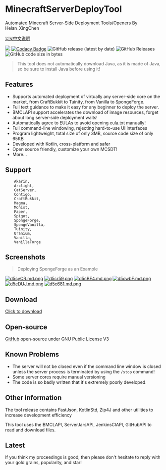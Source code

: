 # MinecraftServerDeployTool
Automated Minecraft Server-Side Deployment Tools/Openers By Helan_XingChen

[🇨🇳中文说明](README.md) 

![](https://img.shields.io/badge/license-GPL--3.0-orange) 
[![Codacy Badge](https://api.codacy.com/project/badge/Grade/a19111b87e8c4fa095c00a160953d07c)](https://app.codacy.com/manual/shaokeyibb/MinecraftServerDeployTool?utm_source=github.com&utm_medium=referral&utm_content=shaokeyibb/MinecraftServerDeployTool&utm_campaign=Badge_Grade_Dashboard)
![GitHub release (latest by date)](https://img.shields.io/github/v/release/shaokeyibb/MinecraftServerDeployTool)
![GitHub Releases](https://img.shields.io/github/downloads/shaokeyibb/MinecraftServerDeployTool/latest/total)
![GitHub code size in bytes](https://img.shields.io/github/languages/code-size/shaokeyibb/MinecraftServerDeployTool)
> This tool does not automatically download Java, as it is made of Java, so be sure to install Java before using it!

## Features

- Supports automated deployment of virtually any server-side core on the market, from CraftBukkit to Tuinity, from Vanilla to SpongeForge.
- Full text guidance to make it easy for any beginner to deploy the server.
- BMCLAPI support accelerates the download of image resources, forget about long server-side deployment waits!
- Automatically agree to EULAs to avoid opening eula.txt manually!
- Full command-line windowing, rejecting hard-to-use UI interfaces
- Program lightweight, total size of only 3MB, source code size of only 65KB
- Developed with Kotlin, cross-platform and safer
- Open source friendly, customize your own MCSDT!
- More...


## Support

        Akarin,
        Arclight,
        CatServer,
        Contigo,
        CraftBukkit,
        Magma,
        Mohist,
        Paper,
        Spigot,
        SpongeForge,
        SpongeVanilla,
        Tuinity,
        Uranium,
        Vanilla,
        VanillaForge
        
## Screenshots
> Deploying SpongeForge as an Example

[![d5cyCR.md.png](https://s1.ax1x.com/2020/08/28/d5cyCR.md.png)](https://www.mcbbs.net/thread-1112127-1-1.html)
[![d5cr59.png](https://s1.ax1x.com/2020/08/28/d5cr59.png)](https://www.mcbbs.net/thread-1112127-1-1.html)
[![d5cBE4.md.png](https://s1.ax1x.com/2020/08/28/d5cBE4.md.png)](https://www.mcbbs.net/thread-1112127-1-1.html)
[![d5cwbF.md.png](https://s1.ax1x.com/2020/08/28/d5cwbF.md.png)](https://www.mcbbs.net/thread-1112127-1-1.html)
[![d5cDUJ.md.png](https://s1.ax1x.com/2020/08/28/d5cDUJ.md.png)](https://www.mcbbs.net/thread-1112127-1-1.html)
[![d5c681.md.png](https://s1.ax1x.com/2020/08/28/d5c681.md.png)](https://www.mcbbs.net/thread-1112127-1-1.html)

## Download

[Click to download](https://github.com/shaokeyibb/MinecraftServerDeployTool/releases)

## Open-source

[GitHub](https://github.com/shaokeyibb/MinecraftServerDeployTool) open-source under GNU Public License V3

## Known Problems

- The server will not be closed even if the command line window is closed unless the server process is terminated by using the `/stop` command!
- Some server cores require manual versioning
- The code is so badly written that it's extremely poorly developed.

## Other information

  The tool release contains FastJson, KotlinStd, Zip4J and other utilities to increase development efficiency

  This tool uses the BMCLAPI, ServerJarsAPI, JenkinsCIAPI, GitHubAPI to read and download files.

## Latest

If you think my proceedings is good, then please don't hesitate to reply with your gold grains, popularity, and star!

